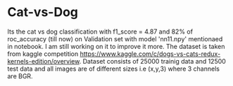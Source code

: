 # Cat-vs-Dog
Its the cat vs dog classification with f1_score = 4.87 and 82% of roc_accuracy (till now) on Validation set with model 'nn11.npy' mentionaed in notebook.
I am still working on it to improve it more. 
The dataset is taken from kaggle competition https://www.kaggle.com/c/dogs-vs-cats-redux-kernels-edition/overview. Dataset consists of 25000 trainig data and 12500 test data and all images are of different sizes i.e (x,y,3) where 3 channels are BGR. 
